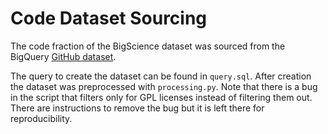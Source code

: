 # Code Dataset Sourcing

The code fraction of the BigScience dataset was sourced from the BigQuery [GitHub dataset](https://cloud.google.com/blog/topics/public-datasets/github-on-bigquery-analyze-all-the-open-source-code).

The query to create the dataset can be found in `query.sql`. After creation the dataset was preprocessed with `processing.py`. Note that there is a bug in the script that filters only for GPL licenses instead of filtering them out. There are instructions to remove the bug but it is left there for reproducibility.